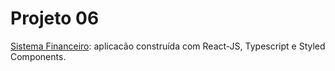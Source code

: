 # Projeto 06

<a href="https://angelicablirio.github.io/Projeto06-react-typescript/">Sistema Financeiro</a>: aplicacão construída com React-JS, Typescript e Styled Components.